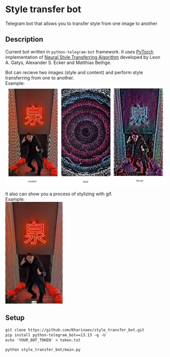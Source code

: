 # Style transfer bot
Telegram bot that allows you to transfer style from one image to another

## Description

Current bot written in `python-telegram-bot` framework. It uses [PyTorch](https://pytorch.org/tutorials/advanced/neural_style_tutorial.html) implementation of [Neural Style Transferring Algorithm](https://arxiv.org/abs/1508.06576) developed by Leon A. Gatys, Alexander S. Ecker and Matthias Bethge.


Bot can recieve two images (style and content) and perform style transferring from one to another.   
Example:  
![Alt text](style_transfer_example.jpg?raw=true "Title")

It also can show you a process of stylizing with gif.  
Example:  
![Alt text](process.gif?raw=true)



## Setup
```
git clone https://github.com/Kharinaev/style_transfer_bot.git
pip install python-telegram_bot==13.13 -q -U
echo 'YOUR_BOT_TOKEN' > token.txt
```
```
python style_transfer_bot/main.py
```
